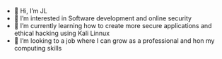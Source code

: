 - 👋 Hi, I’m JL
- 👀 I’m interested in Software development and online security
- 🌱 I’m currently learning how to create more secure applications and ethical hacking using Kali Linnux
- 💞️ I’m looking to a job where I can grow as a professional and hon my computing skills

